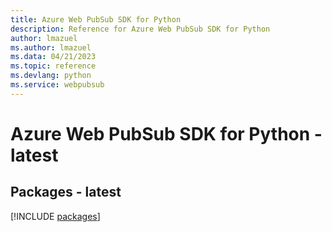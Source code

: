 ```yaml
---
title: Azure Web PubSub SDK for Python
description: Reference for Azure Web PubSub SDK for Python
author: lmazuel
ms.author: lmazuel
ms.data: 04/21/2023
ms.topic: reference
ms.devlang: python
ms.service: webpubsub
---
```

# Azure Web PubSub SDK for Python - latest
## Packages - latest
[!INCLUDE [packages](web-pubsub-index.md)]